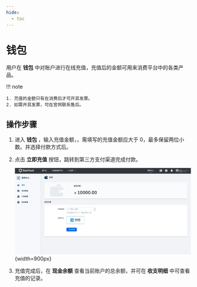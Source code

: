 ```yaml
---
hide:
  - toc
---
```


# 钱包

用户在 **钱包** 中对账户进行在线充值，充值后的金额可用来消费平台中的各类产品。

!!! note

    1. 充值的金额只有在消费后才可开具发票。
    2. 如需开具发票，可在官网联系售后。

## 操作步骤

1. 进入 **钱包** ，输入充值金额，，需填写的充值金额应大于 0，最多保留两位小数。并选择付款方式后。

2. 点击 **立即充值** 按钮，跳转到第三方支付渠道完成付款。

    ![charge](../leopard/images/charge.png){width=900px}

3. 充值完成后，在 **现金余额** 查看当前账户的总余额，并可在 **收支明细** 中可查看充值的记录。
